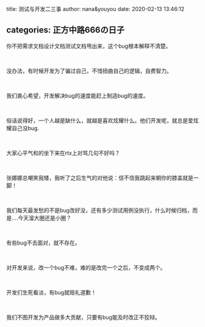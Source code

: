 title: 测试与开发二三事
author: nana&youyou
date: 2020-02-13 13:46:12

categories: 正方中路666の日子
---
你不把需求文档设计文档测试文档甩出来，这个bug根本解释不清楚。<!--more-->

<br>

没办法，有时候开发为了骗过自己，不惜扭曲自己的逻辑，自费智力。

<br>

我们衷心希望，开发解决bug的速度能赶上制造bug的速度。

<br>

俗话说得好，一个人越是缺什么，就越是喜欢炫耀什么。他们开发呢，就总是爱炫耀自己没bug.

<br>

大家心平气和的坐下来在rtx上对骂几句不好吗？

<br>

张娜娜总嘲笑我矮，我听了之后生气的对他说：信不信我跳起来朝你的膝盖就是一脚！

<br>

我们每天最发愁的不是bug改好没，还有多少测试用例没执行，什么时候归档，而是....今天溜大圈还是小圈？

<br>

有些bug不去面对，就不存在。

<br>

对开发来说，改一个bug不难，难的是改完一个之后，不变成两个。

<br>

开发们生死看淡，有bug就赔礼道歉！

<br>

我们不图开发为产品做多大贡献，只要有bug能及时改正不狡辩。


